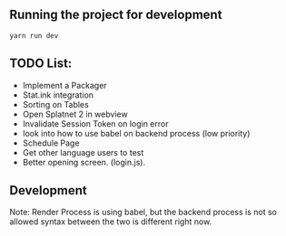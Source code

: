 ## Running the project for development

```
yarn run dev
```

## TODO List:
* Implement a Packager
* Stat.ink integration
* Sorting on Tables
* Open Splatnet 2 in webview
* Invalidate Session Token on login error
* look into how to use babel on backend process (low priority)
* Schedule Page
* Get other language users to test
* Better opening screen.  (login.js).

## Development
Note: Render Process is using babel, but the backend process is not so allowed syntax between the two is different right now.
